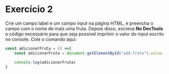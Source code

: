 # Exercício 2

Crie um campo label e um campo input na página HTML, e preencha o campo com o nome de mais uma fruta.
Depois disso, escreva **No DevTools** o código necessário para que seja possível imprimir o valor do input escrito no console.
Cole o comando aqui:
```jsx
const adicionarFruta = () =>{
    const adicionarFruta = document.getElementById("add-fruta").value

    console.log(adicionarFruta)
}
```